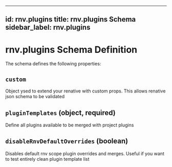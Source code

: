 
---
id: rnv.plugins
title: rnv.plugins Schema
sidebar_label: rnv.plugins
---


# rnv.plugins Schema Definition

The schema defines the following properties:

## `custom`

Object ysed to extend your renative with custom props. This allows renative json schema to be validated

## `pluginTemplates` (object, required)

Define all plugins available to be merged with project plugins

## `disableRnvDefaultOverrides` (boolean)

Disables default rnv scope plugin overrides and merges. Useful if you want to test entirely clean plugin template list
